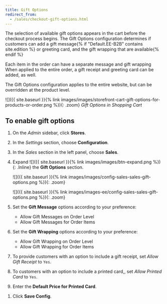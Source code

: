 ```yaml
---
title: Gift Options
redirect_from: 
  - /sales/checkout-gift-options.html
---
```


The selection of available gift options appears in the cart before the checkout process begins. The Gift Options configuration determines if customers can add a gift message{% if "Default.EE-B2B" contains site.edition %} or greeting card, and the gift wrapping that are available{% endif %}

Each item in the order can have a separate message<!--{% if "Default.EE-B2B" contains site.edition %}--> and gift wrapping When applied to the entire order, a gift receipt and greeting card can be added, as well<!--{% endif %}-->.

 The Gift Options configuration applies to the entire website, but can be overridden at the product level.

![]({{ site.baseurl }}{% link images/images/storefront-cart-gift-options-for-products-or-order.png %}){: .zoom}
_Gift Options in Shopping Cart_

## To enable gift options

1. On the _Admin_ sidebar, click **Stores**.

1. In the _Settings_ section, choose **Configuration**.

1. In the _Sales_ section in the left panel, choose **Sales**.

1. Expand ![]({{ site.baseurl }}{% link images/images/btn-expand.png %}){: .Inline} the  **Gift Options** section.

    <!--{% if "Default.CE Only" contains site.edition %}-->
    ![]({{ site.baseurl }}{% link images/images/config-sales-sales-gift-options.png %}){: .zoom}
    <!--{% endif %}-->
    <!--{% if "Default.EE-B2B" contains site.edition %}-->
    ![]({{ site.baseurl }}{% link images/images-ee/config-sales-sales-gift-options.png %}){: .zoom}
    <!--{% endif %}-->

1. Set the **Gift Message** options according to your preference:

    - Allow Gift Messages on Order Level
    - Allow Gift Messages for Order Items
    <!--{% if "Default.EE-B2B" contains site.edition %}-->

1. Set the **Gift Wrapping** options according to your preference:

    - Allow Gift Wrapping on Order Level
    - Allow Gift Wrapping for Order Items

1. To provide customers with an option to include a gift receipt, set _Allow Gift Receipt_ to `Yes`.

1. To customers with an option to include a printed card,, set _Allow Printed Card_ to `Yes`.

1. Enter the **Default Price for Printed Card**.
<!--{% endif %}-->

1. Click **Save Config**.
